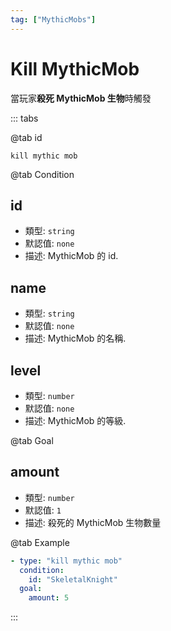 ```yaml
---
tag: ["MythicMobs"]
---
```


# Kill MythicMob

當玩家**殺死 MythicMob 生物**時觸發

::: tabs

@tab id

`kill mythic mob`

@tab Condition

## id

- 類型: `string`
- 默認值: `none`
- 描述: MythicMob 的 id.

## name

- 類型: `string`
- 默認值: `none`
- 描述: MythicMob 的名稱.

## level

- 類型: `number`
- 默認值: `none`
- 描述: MythicMob 的等級.

@tab Goal

## amount <Badge text="可選" type="tip" />
- 類型: `number`
- 默認值: `1`
- 描述: 殺死的 MythicMob 生物數量

@tab Example

```yaml
- type: "kill mythic mob"
  condition:
    id: "SkeletalKnight"
  goal: 
    amount: 5
```

::: 